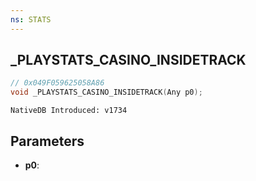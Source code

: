 ```yaml
---
ns: STATS
---
```

## _PLAYSTATS_CASINO_INSIDETRACK

```c
// 0x049F059625058A86
void _PLAYSTATS_CASINO_INSIDETRACK(Any p0);
```

```
NativeDB Introduced: v1734
```

## Parameters
* **p0**:
